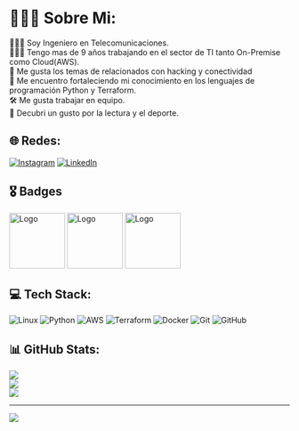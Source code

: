 # 🧘🏾‍♂️ Sobre Mi:

👷🏽‍♂️ Soy Ingeniero en Telecomunicaciones. <br>👨🏽‍💻 Tengo mas de 9 años trabajando en el sector de TI tanto On-Premise como Cloud(AWS). <br>🛜 Me gusta los temas de relacionados con hacking y conectividad <br>🧠 Me encuentro fortaleciendo mi conocimiento en los lenguajes de programación Python y Terraform. <br>🛠️ Me gusta trabajar en equipo.<br>🚀 Decubri un gusto por la lectura y el deporte.

## 🌐 Redes:

[![Instagram](https://img.shields.io/badge/Instagram-%23E4405F.svg?logo=Instagram&logoColor=white)](https://www.instagram.com/yeguito.gogo/) [![LinkedIn](https://img.shields.io/badge/LinkedIn-%230077B5.svg?logo=linkedin&logoColor=white)](https://www.linkedin.com/in/diego-armando-cutiva-ortiz-338407113/)

## 🎖️ Badges

[<img src="https://d1.awsstatic.com/training-and-certification/certification-badges/AWS-Certified-Cloud-Practitioner_badge.634f8a21af2e0e956ed8905a72366146ba22b74c.png" alt="Logo" width="100"/>](https://www.credly.com/badges/7858b76d-f137-4a0a-832c-0fe58398c577)
[<img src="https://d1.awsstatic.com/certification/badges/AWS-Certified-Solutions-Architect-Associate_badge_150x150.e359ae4a6d4d82c3e31d4f9104c8d389b56a2423.png" alt="Logo" width="100"/>](https://www.credly.com/badges/a020e278-f408-4ae1-9280-703aace7731c)
[<img src="https://d1.awsstatic.com/certification/badges/AWS-Certified-Developer-Associate_badge_150x150.a8973e238efb2d1b0b24f5282e1ad87eb554e6ef.png" alt="Logo" width="100"/>](https://cp.certmetrics.com/amazon/es-419/public/verify/credential/277944dd8c4841438d4daafae1e17679)

## 💻 Tech Stack:
![Linux](https://img.shields.io/badge/Linux-%23FCC624.svg?style=flat-square&logo=linux&logoColor=black)
![Python](https://img.shields.io/badge/Python-%233776AB.svg?style=flat-square&logo=python&logoColor=white)
![AWS](https://img.shields.io/badge/AWS-%23FF9900.svg?style=flat-square&logo=amazon-aws&logoColor=white)
![Terraform](https://img.shields.io/badge/Terraform-%23623CE4.svg?style=flat-square&logo=terraform&logoColor=white)
![Docker](https://img.shields.io/badge/Docker-%230db7ed.svg?style=flat-square&logo=docker&logoColor=white)
![Git](https://img.shields.io/badge/git-%23F05033.svg?style=flat-square&logo=git&logoColor=white) 
![GitHub](https://img.shields.io/badge/github-%23121011.svg?style=flat-square&logo=github&logoColor=white) 

## 📊 GitHub Stats:

![](https://github-readme-stats.vercel.app/api?username=dcutivao&theme=dark&hide_border=false&include_all_commits=false&count_private=false)<br/>
![](https://github-readme-streak-stats.herokuapp.com/?user=Juan-Cutiva&theme=dark&hide_border=false)<br/>
![](https://github-readme-stats.vercel.app/api/top-langs/?username=dcutivao&theme=dark&hide_border=false&include_all_commits=false&count_private=false&layout=compact)

---
[![](https://visitcount.itsvg.in/api?id=dcutivao&icon=6&color=1&)](https://visitcount.itsvg.in)

